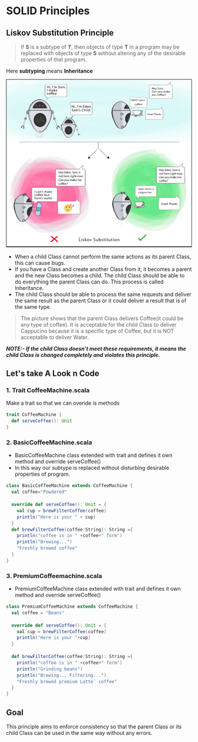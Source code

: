 # SOLID Principles
## Liskov Substitution Principle
> If **S** is a subtype of **T**, then objects of type **T** in a program may be replaced with objects of type **S** without altering any of the desirable properties of that program.

Here **subtyping** means **Inheritance**

![LSP image](assets/img/lsp.png)

* When a child Class cannot perform the same actions as its parent Class, this can cause bugs.
* If you have a Class and create another Class from it, it becomes a parent and the new Class becomes a child. The child Class should be able to do everything the parent Class can do. This process is called Inheritance.
* The child Class should be able to process the same requests and deliver the same result as the parent Class or it could deliver a result that is of the same type.

> The picture shows that the parent Class delivers Coffee(it could be any type of coffee). It is acceptable for the child Class to deliver Cappucino because it is a specific type of Coffee, but it is NOT acceptable to deliver Water.

***NOTE:- If the child Class doesn’t meet these requirements, it means the child Class is changed completely and violates this principle.***

## Let's take A Look n Code
### 1. Trait CoffeeMachine.scala
Make a trait so that we can overide is methods

```scala
trait CoffeeMachine {
  def serveCoffee(): Unit
}
```

### 2. BasicCoffeeMachine.scala
* BasicCoffeeMachine class extended with trait and defines it own method and override serveCoffee()
* In this way our subtype is replaced without disturbing desirable properties of program.


```scala
class BasicCoffeeMachine extends CoffeeMachine {
  val coffee="Powdered"

  override def serveCoffee(): Unit = {
    val cup = brewFilterCoffee(coffee)
    println("Here is your " + cup)
  }
  def brewFilterCoffee(coffee:String): String ={
    println("coffee is in " +coffee+" form")
    println("Brewing...")
    "Freshly brewed coffee"
  }
}
```
### 3. PremiumCoffeemachine.scala
* PremiumCoffeeMachine class extended with trait and defines it own method and override serveCoffee()

```scala
class PremiumCoffeeMachine extends CoffeeMachine {
  val coffee = "Beans"

  override def serveCoffee(): Unit = {
    val cup = brewFilterCoffee(coffee)
    println("Here is your "+cup)
  }

  def brewFilterCoffee(coffee:String): String ={
    println("coffee is in " +coffee+" form")
    println("Grinding beans")
    println("Brewing... Filtering...")
    "Freshly brewed premium Latte` coffee"
  }
}
```

## Goal
This principle aims to enforce consistency so that the parent Class or its child Class can be used in the same way without any errors.


